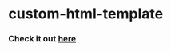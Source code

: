 # custom-html-template

### Check it out <a href="https://hameet.github.io/custom-html-template/">here</a>